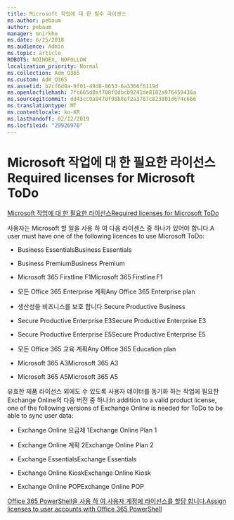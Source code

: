```yaml
---
title: Microsoft 작업에 대 한 필수 라이센스
ms.author: pebaum
author: pebaum
manager: mnirkhe
ms.date: 6/25/2018
ms.audience: Admin
ms.topic: article
ROBOTS: NOINDEX, NOFOLLOW
localization_priority: Normal
ms.collection: Adm_O365
ms.custom: Adm_O365
ms.assetid: b2cf6d0a-9f01-49d8-8653-6a3366f6119d
ms.openlocfilehash: 7fc665d0af708f0dbcb9241de8102a976459436a
ms.sourcegitcommit: dd43cc0a9470f98b8ef2a3787c823801d674c666
ms.translationtype: MT
ms.contentlocale: ko-KR
ms.lasthandoff: 02/12/2019
ms.locfileid: "29926970"
---
```

# <a name="required-licenses-for-microsoft-todo"></a><span data-ttu-id="ae0ae-102">Microsoft 작업에 대 한 필요한 라이선스</span><span class="sxs-lookup"><span data-stu-id="ae0ae-102">Required licenses for Microsoft ToDo</span></span>

[<span data-ttu-id="ae0ae-103">Microsoft 작업에 대 한 필요한 라이선스</span><span class="sxs-lookup"><span data-stu-id="ae0ae-103">Required licenses for Microsoft ToDo</span></span>](https://support.office.com/article/381e9d1b-c500-49b5-973e-890fd86528d7.aspx)
  
<span data-ttu-id="ae0ae-104">사용자는 Microsoft 할 일을 사용 하 여 다음 라이센스 중 하나가 있어야 합니다.</span><span class="sxs-lookup"><span data-stu-id="ae0ae-104">A user must have one of the following licences to use Microsoft ToDo:</span></span>
  
- <span data-ttu-id="ae0ae-105">Business Essentials</span><span class="sxs-lookup"><span data-stu-id="ae0ae-105">Business Essentials</span></span>
    
- <span data-ttu-id="ae0ae-106">Business Premium</span><span class="sxs-lookup"><span data-stu-id="ae0ae-106">Business Premium</span></span>
    
- <span data-ttu-id="ae0ae-107">Microsoft 365 Firstline F1</span><span class="sxs-lookup"><span data-stu-id="ae0ae-107">Microsoft 365 Firstline F1</span></span>
    
- <span data-ttu-id="ae0ae-108">모든 Office 365 Enterprise 계획</span><span class="sxs-lookup"><span data-stu-id="ae0ae-108">Any Office 365 Enterprise plan</span></span>
    
- <span data-ttu-id="ae0ae-109">생산성을 비즈니스를 보호 합니다.</span><span class="sxs-lookup"><span data-stu-id="ae0ae-109">Secure Productive Business</span></span>
    
- <span data-ttu-id="ae0ae-110">Secure Productive Enterprise E3</span><span class="sxs-lookup"><span data-stu-id="ae0ae-110">Secure Productive Enterprise E3</span></span>
    
- <span data-ttu-id="ae0ae-111">Secure Productive Enterprise E5</span><span class="sxs-lookup"><span data-stu-id="ae0ae-111">Secure Productive Enterprise E5</span></span>
    
- <span data-ttu-id="ae0ae-112">모든 Office 365 교육 계획</span><span class="sxs-lookup"><span data-stu-id="ae0ae-112">Any Office 365 Education plan</span></span>
    
- <span data-ttu-id="ae0ae-113">Microsoft 365 A3</span><span class="sxs-lookup"><span data-stu-id="ae0ae-113">Microsoft 365 A3</span></span>
    
- <span data-ttu-id="ae0ae-114">Microsoft 365 A5</span><span class="sxs-lookup"><span data-stu-id="ae0ae-114">Microsoft 365 A5</span></span>
    
<span data-ttu-id="ae0ae-115">유효한 제품 라이선스 외에도 수 있도록 사용자 데이터를 동기화 하는 작업에 필요한 Exchange Online의 다음 버전 중 하나:</span><span class="sxs-lookup"><span data-stu-id="ae0ae-115">In addition to a valid product license, one of the following versions of Exchange Online is needed for ToDo to be able to sync user data:</span></span> 
  
- <span data-ttu-id="ae0ae-116">Exchange Online 요금제 1</span><span class="sxs-lookup"><span data-stu-id="ae0ae-116">Exchange Online Plan 1</span></span>
    
- <span data-ttu-id="ae0ae-117">Exchange Online 계획 2</span><span class="sxs-lookup"><span data-stu-id="ae0ae-117">Exchange Online Plan 2</span></span>
    
- <span data-ttu-id="ae0ae-118">Exchange Essentials</span><span class="sxs-lookup"><span data-stu-id="ae0ae-118">Exchange Essentials</span></span>
    
- <span data-ttu-id="ae0ae-119">Exchange Online Kiosk</span><span class="sxs-lookup"><span data-stu-id="ae0ae-119">Exchange Online Kiosk</span></span>
    
- <span data-ttu-id="ae0ae-120">Exchange Online POP</span><span class="sxs-lookup"><span data-stu-id="ae0ae-120">Exchange Online POP</span></span>
    
[<span data-ttu-id="ae0ae-121">Office 365 PowerShell을 사용 하 여 사용자 계정에 라이선스를 할당 합니다.</span><span class="sxs-lookup"><span data-stu-id="ae0ae-121">Assign licenses to user accounts with Office 365 PowerShell</span></span>](https://docs.microsoft.com/office365/enterprise/powershell/assign-licenses-to-user-accounts-with-office-365-powershell )
  

